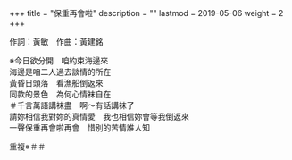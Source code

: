 +++
title = "保重再會啦"
description = ""
lastmod = 2019-05-06
weight = 2
+++

作詞：黃敏　作曲：黃建銘

※今日欲分開　咱約束海邊來  
海邊是咱二人過去談情的所在  
黃昏日頭落　看漁船倒返來  
同款的景色　為何心情袜自在  
＃千言萬語講袜盡　啊～有話講袜了  
請妳相信我對妳的真情愛　我也相信妳會等我倒返來  
一聲保重再會啦再會　惜別的苦情誰人知  

重複※＃＃